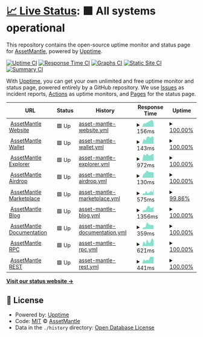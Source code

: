 # [📈 Live Status](https://status.assetmantle.one): <!--live status--> **🟩 All systems operational**

This repository contains the open-source uptime monitor and status page for [AssetMantle](https://assetmantle.one), powered by [Upptime](https://github.com/upptime/upptime).

[![Uptime CI](https://github.com/AssetMantle/status/workflows/Uptime%20CI/badge.svg)](https://github.com/AssetMantle/status/actions?query=workflow%3A%22Uptime+CI%22)
[![Response Time CI](https://github.com/AssetMantle/status/workflows/Response%20Time%20CI/badge.svg)](https://github.com/AssetMantle/status/actions?query=workflow%3A%22Response+Time+CI%22)
[![Graphs CI](https://github.com/AssetMantle/status/workflows/Graphs%20CI/badge.svg)](https://github.com/AssetMantle/status/actions?query=workflow%3A%22Graphs+CI%22)
[![Static Site CI](https://github.com/AssetMantle/status/workflows/Static%20Site%20CI/badge.svg)](https://github.com/AssetMantle/status/actions?query=workflow%3A%22Static+Site+CI%22)
[![Summary CI](https://github.com/AssetMantle/status/workflows/Summary%20CI/badge.svg)](https://github.com/AssetMantle/status/actions?query=workflow%3A%22Summary+CI%22)

With [Upptime](https://upptime.js.org), you can get your own unlimited and free uptime monitor and status page, powered entirely by a GitHub repository. We use [Issues](https://github.com/AssetMantle/status/issues) as incident reports, [Actions](https://github.com/AssetMantle/status/actions) as uptime monitors, and [Pages](https://status.assetmantle.one) for the status page.

<!--start: status pages-->
<!-- This summary is generated by Upptime (https://github.com/upptime/upptime) -->
<!-- Do not edit this manually, your changes will be overwritten -->
<!-- prettier-ignore -->
| URL | Status | History | Response Time | Uptime |
| --- | ------ | ------- | ------------- | ------ |
| <img alt="" src="https://favicons.githubusercontent.com/assetmantle.one" height="13"> [AssetMantle Website](https://assetmantle.one) | 🟩 Up | [asset-mantle-website.yml](https://github.com/AssetMantle/status/commits/HEAD/history/asset-mantle-website.yml) | <details><summary><img alt="Response time graph" src="./graphs/asset-mantle-website/response-time-week.png" height="20"> 156ms</summary><br><a href="https://status.assetmantle.one/history/asset-mantle-website"><img alt="Response time 155" src="https://img.shields.io/endpoint?url=https%3A%2F%2Fraw.githubusercontent.com%2FAssetMantle%2Fstatus%2FHEAD%2Fapi%2Fasset-mantle-website%2Fresponse-time.json"></a><br><a href="https://status.assetmantle.one/history/asset-mantle-website"><img alt="24-hour response time 139" src="https://img.shields.io/endpoint?url=https%3A%2F%2Fraw.githubusercontent.com%2FAssetMantle%2Fstatus%2FHEAD%2Fapi%2Fasset-mantle-website%2Fresponse-time-day.json"></a><br><a href="https://status.assetmantle.one/history/asset-mantle-website"><img alt="7-day response time 156" src="https://img.shields.io/endpoint?url=https%3A%2F%2Fraw.githubusercontent.com%2FAssetMantle%2Fstatus%2FHEAD%2Fapi%2Fasset-mantle-website%2Fresponse-time-week.json"></a><br><a href="https://status.assetmantle.one/history/asset-mantle-website"><img alt="30-day response time 155" src="https://img.shields.io/endpoint?url=https%3A%2F%2Fraw.githubusercontent.com%2FAssetMantle%2Fstatus%2FHEAD%2Fapi%2Fasset-mantle-website%2Fresponse-time-month.json"></a><br><a href="https://status.assetmantle.one/history/asset-mantle-website"><img alt="1-year response time 155" src="https://img.shields.io/endpoint?url=https%3A%2F%2Fraw.githubusercontent.com%2FAssetMantle%2Fstatus%2FHEAD%2Fapi%2Fasset-mantle-website%2Fresponse-time-year.json"></a></details> | <details><summary><a href="https://status.assetmantle.one/history/asset-mantle-website">100.00%</a></summary><a href="https://status.assetmantle.one/history/asset-mantle-website"><img alt="All-time uptime 99.96%" src="https://img.shields.io/endpoint?url=https%3A%2F%2Fraw.githubusercontent.com%2FAssetMantle%2Fstatus%2FHEAD%2Fapi%2Fasset-mantle-website%2Fuptime.json"></a><br><a href="https://status.assetmantle.one/history/asset-mantle-website"><img alt="24-hour uptime 100.00%" src="https://img.shields.io/endpoint?url=https%3A%2F%2Fraw.githubusercontent.com%2FAssetMantle%2Fstatus%2FHEAD%2Fapi%2Fasset-mantle-website%2Fuptime-day.json"></a><br><a href="https://status.assetmantle.one/history/asset-mantle-website"><img alt="7-day uptime 100.00%" src="https://img.shields.io/endpoint?url=https%3A%2F%2Fraw.githubusercontent.com%2FAssetMantle%2Fstatus%2FHEAD%2Fapi%2Fasset-mantle-website%2Fuptime-week.json"></a><br><a href="https://status.assetmantle.one/history/asset-mantle-website"><img alt="30-day uptime 99.96%" src="https://img.shields.io/endpoint?url=https%3A%2F%2Fraw.githubusercontent.com%2FAssetMantle%2Fstatus%2FHEAD%2Fapi%2Fasset-mantle-website%2Fuptime-month.json"></a><br><a href="https://status.assetmantle.one/history/asset-mantle-website"><img alt="1-year uptime 99.96%" src="https://img.shields.io/endpoint?url=https%3A%2F%2Fraw.githubusercontent.com%2FAssetMantle%2Fstatus%2FHEAD%2Fapi%2Fasset-mantle-website%2Fuptime-year.json"></a></details>
| <img alt="" src="https://favicons.githubusercontent.com/wallet.assetmantle.one" height="13"> [AssetMantle Wallet](https://wallet.assetmantle.one) | 🟩 Up | [asset-mantle-wallet.yml](https://github.com/AssetMantle/status/commits/HEAD/history/asset-mantle-wallet.yml) | <details><summary><img alt="Response time graph" src="./graphs/asset-mantle-wallet/response-time-week.png" height="20"> 143ms</summary><br><a href="https://status.assetmantle.one/history/asset-mantle-wallet"><img alt="Response time 142" src="https://img.shields.io/endpoint?url=https%3A%2F%2Fraw.githubusercontent.com%2FAssetMantle%2Fstatus%2FHEAD%2Fapi%2Fasset-mantle-wallet%2Fresponse-time.json"></a><br><a href="https://status.assetmantle.one/history/asset-mantle-wallet"><img alt="24-hour response time 159" src="https://img.shields.io/endpoint?url=https%3A%2F%2Fraw.githubusercontent.com%2FAssetMantle%2Fstatus%2FHEAD%2Fapi%2Fasset-mantle-wallet%2Fresponse-time-day.json"></a><br><a href="https://status.assetmantle.one/history/asset-mantle-wallet"><img alt="7-day response time 143" src="https://img.shields.io/endpoint?url=https%3A%2F%2Fraw.githubusercontent.com%2FAssetMantle%2Fstatus%2FHEAD%2Fapi%2Fasset-mantle-wallet%2Fresponse-time-week.json"></a><br><a href="https://status.assetmantle.one/history/asset-mantle-wallet"><img alt="30-day response time 142" src="https://img.shields.io/endpoint?url=https%3A%2F%2Fraw.githubusercontent.com%2FAssetMantle%2Fstatus%2FHEAD%2Fapi%2Fasset-mantle-wallet%2Fresponse-time-month.json"></a><br><a href="https://status.assetmantle.one/history/asset-mantle-wallet"><img alt="1-year response time 142" src="https://img.shields.io/endpoint?url=https%3A%2F%2Fraw.githubusercontent.com%2FAssetMantle%2Fstatus%2FHEAD%2Fapi%2Fasset-mantle-wallet%2Fresponse-time-year.json"></a></details> | <details><summary><a href="https://status.assetmantle.one/history/asset-mantle-wallet">100.00%</a></summary><a href="https://status.assetmantle.one/history/asset-mantle-wallet"><img alt="All-time uptime 100.00%" src="https://img.shields.io/endpoint?url=https%3A%2F%2Fraw.githubusercontent.com%2FAssetMantle%2Fstatus%2FHEAD%2Fapi%2Fasset-mantle-wallet%2Fuptime.json"></a><br><a href="https://status.assetmantle.one/history/asset-mantle-wallet"><img alt="24-hour uptime 100.00%" src="https://img.shields.io/endpoint?url=https%3A%2F%2Fraw.githubusercontent.com%2FAssetMantle%2Fstatus%2FHEAD%2Fapi%2Fasset-mantle-wallet%2Fuptime-day.json"></a><br><a href="https://status.assetmantle.one/history/asset-mantle-wallet"><img alt="7-day uptime 100.00%" src="https://img.shields.io/endpoint?url=https%3A%2F%2Fraw.githubusercontent.com%2FAssetMantle%2Fstatus%2FHEAD%2Fapi%2Fasset-mantle-wallet%2Fuptime-week.json"></a><br><a href="https://status.assetmantle.one/history/asset-mantle-wallet"><img alt="30-day uptime 100.00%" src="https://img.shields.io/endpoint?url=https%3A%2F%2Fraw.githubusercontent.com%2FAssetMantle%2Fstatus%2FHEAD%2Fapi%2Fasset-mantle-wallet%2Fuptime-month.json"></a><br><a href="https://status.assetmantle.one/history/asset-mantle-wallet"><img alt="1-year uptime 100.00%" src="https://img.shields.io/endpoint?url=https%3A%2F%2Fraw.githubusercontent.com%2FAssetMantle%2Fstatus%2FHEAD%2Fapi%2Fasset-mantle-wallet%2Fuptime-year.json"></a></details>
| <img alt="" src="https://favicons.githubusercontent.com/explorer.assetmantle.one" height="13"> [AssetMantle Explorer](https://explorer.assetmantle.one) | 🟩 Up | [asset-mantle-explorer.yml](https://github.com/AssetMantle/status/commits/HEAD/history/asset-mantle-explorer.yml) | <details><summary><img alt="Response time graph" src="./graphs/asset-mantle-explorer/response-time-week.png" height="20"> 972ms</summary><br><a href="https://status.assetmantle.one/history/asset-mantle-explorer"><img alt="Response time 962" src="https://img.shields.io/endpoint?url=https%3A%2F%2Fraw.githubusercontent.com%2FAssetMantle%2Fstatus%2FHEAD%2Fapi%2Fasset-mantle-explorer%2Fresponse-time.json"></a><br><a href="https://status.assetmantle.one/history/asset-mantle-explorer"><img alt="24-hour response time 1079" src="https://img.shields.io/endpoint?url=https%3A%2F%2Fraw.githubusercontent.com%2FAssetMantle%2Fstatus%2FHEAD%2Fapi%2Fasset-mantle-explorer%2Fresponse-time-day.json"></a><br><a href="https://status.assetmantle.one/history/asset-mantle-explorer"><img alt="7-day response time 972" src="https://img.shields.io/endpoint?url=https%3A%2F%2Fraw.githubusercontent.com%2FAssetMantle%2Fstatus%2FHEAD%2Fapi%2Fasset-mantle-explorer%2Fresponse-time-week.json"></a><br><a href="https://status.assetmantle.one/history/asset-mantle-explorer"><img alt="30-day response time 962" src="https://img.shields.io/endpoint?url=https%3A%2F%2Fraw.githubusercontent.com%2FAssetMantle%2Fstatus%2FHEAD%2Fapi%2Fasset-mantle-explorer%2Fresponse-time-month.json"></a><br><a href="https://status.assetmantle.one/history/asset-mantle-explorer"><img alt="1-year response time 962" src="https://img.shields.io/endpoint?url=https%3A%2F%2Fraw.githubusercontent.com%2FAssetMantle%2Fstatus%2FHEAD%2Fapi%2Fasset-mantle-explorer%2Fresponse-time-year.json"></a></details> | <details><summary><a href="https://status.assetmantle.one/history/asset-mantle-explorer">100.00%</a></summary><a href="https://status.assetmantle.one/history/asset-mantle-explorer"><img alt="All-time uptime 100.00%" src="https://img.shields.io/endpoint?url=https%3A%2F%2Fraw.githubusercontent.com%2FAssetMantle%2Fstatus%2FHEAD%2Fapi%2Fasset-mantle-explorer%2Fuptime.json"></a><br><a href="https://status.assetmantle.one/history/asset-mantle-explorer"><img alt="24-hour uptime 100.00%" src="https://img.shields.io/endpoint?url=https%3A%2F%2Fraw.githubusercontent.com%2FAssetMantle%2Fstatus%2FHEAD%2Fapi%2Fasset-mantle-explorer%2Fuptime-day.json"></a><br><a href="https://status.assetmantle.one/history/asset-mantle-explorer"><img alt="7-day uptime 100.00%" src="https://img.shields.io/endpoint?url=https%3A%2F%2Fraw.githubusercontent.com%2FAssetMantle%2Fstatus%2FHEAD%2Fapi%2Fasset-mantle-explorer%2Fuptime-week.json"></a><br><a href="https://status.assetmantle.one/history/asset-mantle-explorer"><img alt="30-day uptime 100.00%" src="https://img.shields.io/endpoint?url=https%3A%2F%2Fraw.githubusercontent.com%2FAssetMantle%2Fstatus%2FHEAD%2Fapi%2Fasset-mantle-explorer%2Fuptime-month.json"></a><br><a href="https://status.assetmantle.one/history/asset-mantle-explorer"><img alt="1-year uptime 100.00%" src="https://img.shields.io/endpoint?url=https%3A%2F%2Fraw.githubusercontent.com%2FAssetMantle%2Fstatus%2FHEAD%2Fapi%2Fasset-mantle-explorer%2Fuptime-year.json"></a></details>
| <img alt="" src="https://favicons.githubusercontent.com/airdrop.assetmantle.one" height="13"> [AssetMantle Airdrop](https://airdrop.assetmantle.one) | 🟩 Up | [asset-mantle-airdrop.yml](https://github.com/AssetMantle/status/commits/HEAD/history/asset-mantle-airdrop.yml) | <details><summary><img alt="Response time graph" src="./graphs/asset-mantle-airdrop/response-time-week.png" height="20"> 130ms</summary><br><a href="https://status.assetmantle.one/history/asset-mantle-airdrop"><img alt="Response time 145" src="https://img.shields.io/endpoint?url=https%3A%2F%2Fraw.githubusercontent.com%2FAssetMantle%2Fstatus%2FHEAD%2Fapi%2Fasset-mantle-airdrop%2Fresponse-time.json"></a><br><a href="https://status.assetmantle.one/history/asset-mantle-airdrop"><img alt="24-hour response time 129" src="https://img.shields.io/endpoint?url=https%3A%2F%2Fraw.githubusercontent.com%2FAssetMantle%2Fstatus%2FHEAD%2Fapi%2Fasset-mantle-airdrop%2Fresponse-time-day.json"></a><br><a href="https://status.assetmantle.one/history/asset-mantle-airdrop"><img alt="7-day response time 130" src="https://img.shields.io/endpoint?url=https%3A%2F%2Fraw.githubusercontent.com%2FAssetMantle%2Fstatus%2FHEAD%2Fapi%2Fasset-mantle-airdrop%2Fresponse-time-week.json"></a><br><a href="https://status.assetmantle.one/history/asset-mantle-airdrop"><img alt="30-day response time 145" src="https://img.shields.io/endpoint?url=https%3A%2F%2Fraw.githubusercontent.com%2FAssetMantle%2Fstatus%2FHEAD%2Fapi%2Fasset-mantle-airdrop%2Fresponse-time-month.json"></a><br><a href="https://status.assetmantle.one/history/asset-mantle-airdrop"><img alt="1-year response time 145" src="https://img.shields.io/endpoint?url=https%3A%2F%2Fraw.githubusercontent.com%2FAssetMantle%2Fstatus%2FHEAD%2Fapi%2Fasset-mantle-airdrop%2Fresponse-time-year.json"></a></details> | <details><summary><a href="https://status.assetmantle.one/history/asset-mantle-airdrop">100.00%</a></summary><a href="https://status.assetmantle.one/history/asset-mantle-airdrop"><img alt="All-time uptime 99.97%" src="https://img.shields.io/endpoint?url=https%3A%2F%2Fraw.githubusercontent.com%2FAssetMantle%2Fstatus%2FHEAD%2Fapi%2Fasset-mantle-airdrop%2Fuptime.json"></a><br><a href="https://status.assetmantle.one/history/asset-mantle-airdrop"><img alt="24-hour uptime 100.00%" src="https://img.shields.io/endpoint?url=https%3A%2F%2Fraw.githubusercontent.com%2FAssetMantle%2Fstatus%2FHEAD%2Fapi%2Fasset-mantle-airdrop%2Fuptime-day.json"></a><br><a href="https://status.assetmantle.one/history/asset-mantle-airdrop"><img alt="7-day uptime 100.00%" src="https://img.shields.io/endpoint?url=https%3A%2F%2Fraw.githubusercontent.com%2FAssetMantle%2Fstatus%2FHEAD%2Fapi%2Fasset-mantle-airdrop%2Fuptime-week.json"></a><br><a href="https://status.assetmantle.one/history/asset-mantle-airdrop"><img alt="30-day uptime 99.97%" src="https://img.shields.io/endpoint?url=https%3A%2F%2Fraw.githubusercontent.com%2FAssetMantle%2Fstatus%2FHEAD%2Fapi%2Fasset-mantle-airdrop%2Fuptime-month.json"></a><br><a href="https://status.assetmantle.one/history/asset-mantle-airdrop"><img alt="1-year uptime 99.97%" src="https://img.shields.io/endpoint?url=https%3A%2F%2Fraw.githubusercontent.com%2FAssetMantle%2Fstatus%2FHEAD%2Fapi%2Fasset-mantle-airdrop%2Fuptime-year.json"></a></details>
| <img alt="" src="https://favicons.githubusercontent.com/marketplace.assetmantle.one" height="13"> [AssetMantle Marketplace](https://marketplace.assetmantle.one) | 🟩 Up | [asset-mantle-marketplace.yml](https://github.com/AssetMantle/status/commits/HEAD/history/asset-mantle-marketplace.yml) | <details><summary><img alt="Response time graph" src="./graphs/asset-mantle-marketplace/response-time-week.png" height="20"> 575ms</summary><br><a href="https://status.assetmantle.one/history/asset-mantle-marketplace"><img alt="Response time 949" src="https://img.shields.io/endpoint?url=https%3A%2F%2Fraw.githubusercontent.com%2FAssetMantle%2Fstatus%2FHEAD%2Fapi%2Fasset-mantle-marketplace%2Fresponse-time.json"></a><br><a href="https://status.assetmantle.one/history/asset-mantle-marketplace"><img alt="24-hour response time 1204" src="https://img.shields.io/endpoint?url=https%3A%2F%2Fraw.githubusercontent.com%2FAssetMantle%2Fstatus%2FHEAD%2Fapi%2Fasset-mantle-marketplace%2Fresponse-time-day.json"></a><br><a href="https://status.assetmantle.one/history/asset-mantle-marketplace"><img alt="7-day response time 575" src="https://img.shields.io/endpoint?url=https%3A%2F%2Fraw.githubusercontent.com%2FAssetMantle%2Fstatus%2FHEAD%2Fapi%2Fasset-mantle-marketplace%2Fresponse-time-week.json"></a><br><a href="https://status.assetmantle.one/history/asset-mantle-marketplace"><img alt="30-day response time 949" src="https://img.shields.io/endpoint?url=https%3A%2F%2Fraw.githubusercontent.com%2FAssetMantle%2Fstatus%2FHEAD%2Fapi%2Fasset-mantle-marketplace%2Fresponse-time-month.json"></a><br><a href="https://status.assetmantle.one/history/asset-mantle-marketplace"><img alt="1-year response time 949" src="https://img.shields.io/endpoint?url=https%3A%2F%2Fraw.githubusercontent.com%2FAssetMantle%2Fstatus%2FHEAD%2Fapi%2Fasset-mantle-marketplace%2Fresponse-time-year.json"></a></details> | <details><summary><a href="https://status.assetmantle.one/history/asset-mantle-marketplace">99.86%</a></summary><a href="https://status.assetmantle.one/history/asset-mantle-marketplace"><img alt="All-time uptime 99.83%" src="https://img.shields.io/endpoint?url=https%3A%2F%2Fraw.githubusercontent.com%2FAssetMantle%2Fstatus%2FHEAD%2Fapi%2Fasset-mantle-marketplace%2Fuptime.json"></a><br><a href="https://status.assetmantle.one/history/asset-mantle-marketplace"><img alt="24-hour uptime 100.00%" src="https://img.shields.io/endpoint?url=https%3A%2F%2Fraw.githubusercontent.com%2FAssetMantle%2Fstatus%2FHEAD%2Fapi%2Fasset-mantle-marketplace%2Fuptime-day.json"></a><br><a href="https://status.assetmantle.one/history/asset-mantle-marketplace"><img alt="7-day uptime 99.86%" src="https://img.shields.io/endpoint?url=https%3A%2F%2Fraw.githubusercontent.com%2FAssetMantle%2Fstatus%2FHEAD%2Fapi%2Fasset-mantle-marketplace%2Fuptime-week.json"></a><br><a href="https://status.assetmantle.one/history/asset-mantle-marketplace"><img alt="30-day uptime 99.83%" src="https://img.shields.io/endpoint?url=https%3A%2F%2Fraw.githubusercontent.com%2FAssetMantle%2Fstatus%2FHEAD%2Fapi%2Fasset-mantle-marketplace%2Fuptime-month.json"></a><br><a href="https://status.assetmantle.one/history/asset-mantle-marketplace"><img alt="1-year uptime 99.83%" src="https://img.shields.io/endpoint?url=https%3A%2F%2Fraw.githubusercontent.com%2FAssetMantle%2Fstatus%2FHEAD%2Fapi%2Fasset-mantle-marketplace%2Fuptime-year.json"></a></details>
| <img alt="" src="https://favicons.githubusercontent.com/blog.assetmantle.one" height="13"> [AssetMantle Blog](https://blog.assetmantle.one) | 🟩 Up | [asset-mantle-blog.yml](https://github.com/AssetMantle/status/commits/HEAD/history/asset-mantle-blog.yml) | <details><summary><img alt="Response time graph" src="./graphs/asset-mantle-blog/response-time-week.png" height="20"> 1356ms</summary><br><a href="https://status.assetmantle.one/history/asset-mantle-blog"><img alt="Response time 1209" src="https://img.shields.io/endpoint?url=https%3A%2F%2Fraw.githubusercontent.com%2FAssetMantle%2Fstatus%2FHEAD%2Fapi%2Fasset-mantle-blog%2Fresponse-time.json"></a><br><a href="https://status.assetmantle.one/history/asset-mantle-blog"><img alt="24-hour response time 1784" src="https://img.shields.io/endpoint?url=https%3A%2F%2Fraw.githubusercontent.com%2FAssetMantle%2Fstatus%2FHEAD%2Fapi%2Fasset-mantle-blog%2Fresponse-time-day.json"></a><br><a href="https://status.assetmantle.one/history/asset-mantle-blog"><img alt="7-day response time 1356" src="https://img.shields.io/endpoint?url=https%3A%2F%2Fraw.githubusercontent.com%2FAssetMantle%2Fstatus%2FHEAD%2Fapi%2Fasset-mantle-blog%2Fresponse-time-week.json"></a><br><a href="https://status.assetmantle.one/history/asset-mantle-blog"><img alt="30-day response time 1209" src="https://img.shields.io/endpoint?url=https%3A%2F%2Fraw.githubusercontent.com%2FAssetMantle%2Fstatus%2FHEAD%2Fapi%2Fasset-mantle-blog%2Fresponse-time-month.json"></a><br><a href="https://status.assetmantle.one/history/asset-mantle-blog"><img alt="1-year response time 1209" src="https://img.shields.io/endpoint?url=https%3A%2F%2Fraw.githubusercontent.com%2FAssetMantle%2Fstatus%2FHEAD%2Fapi%2Fasset-mantle-blog%2Fresponse-time-year.json"></a></details> | <details><summary><a href="https://status.assetmantle.one/history/asset-mantle-blog">100.00%</a></summary><a href="https://status.assetmantle.one/history/asset-mantle-blog"><img alt="All-time uptime 89.80%" src="https://img.shields.io/endpoint?url=https%3A%2F%2Fraw.githubusercontent.com%2FAssetMantle%2Fstatus%2FHEAD%2Fapi%2Fasset-mantle-blog%2Fuptime.json"></a><br><a href="https://status.assetmantle.one/history/asset-mantle-blog"><img alt="24-hour uptime 100.00%" src="https://img.shields.io/endpoint?url=https%3A%2F%2Fraw.githubusercontent.com%2FAssetMantle%2Fstatus%2FHEAD%2Fapi%2Fasset-mantle-blog%2Fuptime-day.json"></a><br><a href="https://status.assetmantle.one/history/asset-mantle-blog"><img alt="7-day uptime 100.00%" src="https://img.shields.io/endpoint?url=https%3A%2F%2Fraw.githubusercontent.com%2FAssetMantle%2Fstatus%2FHEAD%2Fapi%2Fasset-mantle-blog%2Fuptime-week.json"></a><br><a href="https://status.assetmantle.one/history/asset-mantle-blog"><img alt="30-day uptime 89.80%" src="https://img.shields.io/endpoint?url=https%3A%2F%2Fraw.githubusercontent.com%2FAssetMantle%2Fstatus%2FHEAD%2Fapi%2Fasset-mantle-blog%2Fuptime-month.json"></a><br><a href="https://status.assetmantle.one/history/asset-mantle-blog"><img alt="1-year uptime 89.80%" src="https://img.shields.io/endpoint?url=https%3A%2F%2Fraw.githubusercontent.com%2FAssetMantle%2Fstatus%2FHEAD%2Fapi%2Fasset-mantle-blog%2Fuptime-year.json"></a></details>
| <img alt="" src="https://favicons.githubusercontent.com/docs.assetmantle.one" height="13"> [AssetMantle Documentation](https://docs.assetmantle.one) | 🟩 Up | [asset-mantle-documentation.yml](https://github.com/AssetMantle/status/commits/HEAD/history/asset-mantle-documentation.yml) | <details><summary><img alt="Response time graph" src="./graphs/asset-mantle-documentation/response-time-week.png" height="20"> 359ms</summary><br><a href="https://status.assetmantle.one/history/asset-mantle-documentation"><img alt="Response time 199" src="https://img.shields.io/endpoint?url=https%3A%2F%2Fraw.githubusercontent.com%2FAssetMantle%2Fstatus%2FHEAD%2Fapi%2Fasset-mantle-documentation%2Fresponse-time.json"></a><br><a href="https://status.assetmantle.one/history/asset-mantle-documentation"><img alt="24-hour response time 320" src="https://img.shields.io/endpoint?url=https%3A%2F%2Fraw.githubusercontent.com%2FAssetMantle%2Fstatus%2FHEAD%2Fapi%2Fasset-mantle-documentation%2Fresponse-time-day.json"></a><br><a href="https://status.assetmantle.one/history/asset-mantle-documentation"><img alt="7-day response time 359" src="https://img.shields.io/endpoint?url=https%3A%2F%2Fraw.githubusercontent.com%2FAssetMantle%2Fstatus%2FHEAD%2Fapi%2Fasset-mantle-documentation%2Fresponse-time-week.json"></a><br><a href="https://status.assetmantle.one/history/asset-mantle-documentation"><img alt="30-day response time 199" src="https://img.shields.io/endpoint?url=https%3A%2F%2Fraw.githubusercontent.com%2FAssetMantle%2Fstatus%2FHEAD%2Fapi%2Fasset-mantle-documentation%2Fresponse-time-month.json"></a><br><a href="https://status.assetmantle.one/history/asset-mantle-documentation"><img alt="1-year response time 199" src="https://img.shields.io/endpoint?url=https%3A%2F%2Fraw.githubusercontent.com%2FAssetMantle%2Fstatus%2FHEAD%2Fapi%2Fasset-mantle-documentation%2Fresponse-time-year.json"></a></details> | <details><summary><a href="https://status.assetmantle.one/history/asset-mantle-documentation">100.00%</a></summary><a href="https://status.assetmantle.one/history/asset-mantle-documentation"><img alt="All-time uptime 100.00%" src="https://img.shields.io/endpoint?url=https%3A%2F%2Fraw.githubusercontent.com%2FAssetMantle%2Fstatus%2FHEAD%2Fapi%2Fasset-mantle-documentation%2Fuptime.json"></a><br><a href="https://status.assetmantle.one/history/asset-mantle-documentation"><img alt="24-hour uptime 100.00%" src="https://img.shields.io/endpoint?url=https%3A%2F%2Fraw.githubusercontent.com%2FAssetMantle%2Fstatus%2FHEAD%2Fapi%2Fasset-mantle-documentation%2Fuptime-day.json"></a><br><a href="https://status.assetmantle.one/history/asset-mantle-documentation"><img alt="7-day uptime 100.00%" src="https://img.shields.io/endpoint?url=https%3A%2F%2Fraw.githubusercontent.com%2FAssetMantle%2Fstatus%2FHEAD%2Fapi%2Fasset-mantle-documentation%2Fuptime-week.json"></a><br><a href="https://status.assetmantle.one/history/asset-mantle-documentation"><img alt="30-day uptime 100.00%" src="https://img.shields.io/endpoint?url=https%3A%2F%2Fraw.githubusercontent.com%2FAssetMantle%2Fstatus%2FHEAD%2Fapi%2Fasset-mantle-documentation%2Fuptime-month.json"></a><br><a href="https://status.assetmantle.one/history/asset-mantle-documentation"><img alt="1-year uptime 100.00%" src="https://img.shields.io/endpoint?url=https%3A%2F%2Fraw.githubusercontent.com%2FAssetMantle%2Fstatus%2FHEAD%2Fapi%2Fasset-mantle-documentation%2Fuptime-year.json"></a></details>
| <img alt="" src="https://favicons.githubusercontent.com/rpc.assetmantle.one" height="13"> [AssetMantle RPC](https://rpc.assetmantle.one/net_info) | 🟩 Up | [asset-mantle-rpc.yml](https://github.com/AssetMantle/status/commits/HEAD/history/asset-mantle-rpc.yml) | <details><summary><img alt="Response time graph" src="./graphs/asset-mantle-rpc/response-time-week.png" height="20"> 621ms</summary><br><a href="https://status.assetmantle.one/history/asset-mantle-rpc"><img alt="Response time 509" src="https://img.shields.io/endpoint?url=https%3A%2F%2Fraw.githubusercontent.com%2FAssetMantle%2Fstatus%2FHEAD%2Fapi%2Fasset-mantle-rpc%2Fresponse-time.json"></a><br><a href="https://status.assetmantle.one/history/asset-mantle-rpc"><img alt="24-hour response time 743" src="https://img.shields.io/endpoint?url=https%3A%2F%2Fraw.githubusercontent.com%2FAssetMantle%2Fstatus%2FHEAD%2Fapi%2Fasset-mantle-rpc%2Fresponse-time-day.json"></a><br><a href="https://status.assetmantle.one/history/asset-mantle-rpc"><img alt="7-day response time 621" src="https://img.shields.io/endpoint?url=https%3A%2F%2Fraw.githubusercontent.com%2FAssetMantle%2Fstatus%2FHEAD%2Fapi%2Fasset-mantle-rpc%2Fresponse-time-week.json"></a><br><a href="https://status.assetmantle.one/history/asset-mantle-rpc"><img alt="30-day response time 509" src="https://img.shields.io/endpoint?url=https%3A%2F%2Fraw.githubusercontent.com%2FAssetMantle%2Fstatus%2FHEAD%2Fapi%2Fasset-mantle-rpc%2Fresponse-time-month.json"></a><br><a href="https://status.assetmantle.one/history/asset-mantle-rpc"><img alt="1-year response time 509" src="https://img.shields.io/endpoint?url=https%3A%2F%2Fraw.githubusercontent.com%2FAssetMantle%2Fstatus%2FHEAD%2Fapi%2Fasset-mantle-rpc%2Fresponse-time-year.json"></a></details> | <details><summary><a href="https://status.assetmantle.one/history/asset-mantle-rpc">100.00%</a></summary><a href="https://status.assetmantle.one/history/asset-mantle-rpc"><img alt="All-time uptime 99.82%" src="https://img.shields.io/endpoint?url=https%3A%2F%2Fraw.githubusercontent.com%2FAssetMantle%2Fstatus%2FHEAD%2Fapi%2Fasset-mantle-rpc%2Fuptime.json"></a><br><a href="https://status.assetmantle.one/history/asset-mantle-rpc"><img alt="24-hour uptime 100.00%" src="https://img.shields.io/endpoint?url=https%3A%2F%2Fraw.githubusercontent.com%2FAssetMantle%2Fstatus%2FHEAD%2Fapi%2Fasset-mantle-rpc%2Fuptime-day.json"></a><br><a href="https://status.assetmantle.one/history/asset-mantle-rpc"><img alt="7-day uptime 100.00%" src="https://img.shields.io/endpoint?url=https%3A%2F%2Fraw.githubusercontent.com%2FAssetMantle%2Fstatus%2FHEAD%2Fapi%2Fasset-mantle-rpc%2Fuptime-week.json"></a><br><a href="https://status.assetmantle.one/history/asset-mantle-rpc"><img alt="30-day uptime 99.82%" src="https://img.shields.io/endpoint?url=https%3A%2F%2Fraw.githubusercontent.com%2FAssetMantle%2Fstatus%2FHEAD%2Fapi%2Fasset-mantle-rpc%2Fuptime-month.json"></a><br><a href="https://status.assetmantle.one/history/asset-mantle-rpc"><img alt="1-year uptime 99.82%" src="https://img.shields.io/endpoint?url=https%3A%2F%2Fraw.githubusercontent.com%2FAssetMantle%2Fstatus%2FHEAD%2Fapi%2Fasset-mantle-rpc%2Fuptime-year.json"></a></details>
| <img alt="" src="https://favicons.githubusercontent.com/rest.assetmantle.one" height="13"> [AssetMantle REST](https://rest.assetmantle.one/node_info) | 🟩 Up | [asset-mantle-rest.yml](https://github.com/AssetMantle/status/commits/HEAD/history/asset-mantle-rest.yml) | <details><summary><img alt="Response time graph" src="./graphs/asset-mantle-rest/response-time-week.png" height="20"> 441ms</summary><br><a href="https://status.assetmantle.one/history/asset-mantle-rest"><img alt="Response time 408" src="https://img.shields.io/endpoint?url=https%3A%2F%2Fraw.githubusercontent.com%2FAssetMantle%2Fstatus%2FHEAD%2Fapi%2Fasset-mantle-rest%2Fresponse-time.json"></a><br><a href="https://status.assetmantle.one/history/asset-mantle-rest"><img alt="24-hour response time 631" src="https://img.shields.io/endpoint?url=https%3A%2F%2Fraw.githubusercontent.com%2FAssetMantle%2Fstatus%2FHEAD%2Fapi%2Fasset-mantle-rest%2Fresponse-time-day.json"></a><br><a href="https://status.assetmantle.one/history/asset-mantle-rest"><img alt="7-day response time 441" src="https://img.shields.io/endpoint?url=https%3A%2F%2Fraw.githubusercontent.com%2FAssetMantle%2Fstatus%2FHEAD%2Fapi%2Fasset-mantle-rest%2Fresponse-time-week.json"></a><br><a href="https://status.assetmantle.one/history/asset-mantle-rest"><img alt="30-day response time 408" src="https://img.shields.io/endpoint?url=https%3A%2F%2Fraw.githubusercontent.com%2FAssetMantle%2Fstatus%2FHEAD%2Fapi%2Fasset-mantle-rest%2Fresponse-time-month.json"></a><br><a href="https://status.assetmantle.one/history/asset-mantle-rest"><img alt="1-year response time 408" src="https://img.shields.io/endpoint?url=https%3A%2F%2Fraw.githubusercontent.com%2FAssetMantle%2Fstatus%2FHEAD%2Fapi%2Fasset-mantle-rest%2Fresponse-time-year.json"></a></details> | <details><summary><a href="https://status.assetmantle.one/history/asset-mantle-rest">100.00%</a></summary><a href="https://status.assetmantle.one/history/asset-mantle-rest"><img alt="All-time uptime 99.88%" src="https://img.shields.io/endpoint?url=https%3A%2F%2Fraw.githubusercontent.com%2FAssetMantle%2Fstatus%2FHEAD%2Fapi%2Fasset-mantle-rest%2Fuptime.json"></a><br><a href="https://status.assetmantle.one/history/asset-mantle-rest"><img alt="24-hour uptime 100.00%" src="https://img.shields.io/endpoint?url=https%3A%2F%2Fraw.githubusercontent.com%2FAssetMantle%2Fstatus%2FHEAD%2Fapi%2Fasset-mantle-rest%2Fuptime-day.json"></a><br><a href="https://status.assetmantle.one/history/asset-mantle-rest"><img alt="7-day uptime 100.00%" src="https://img.shields.io/endpoint?url=https%3A%2F%2Fraw.githubusercontent.com%2FAssetMantle%2Fstatus%2FHEAD%2Fapi%2Fasset-mantle-rest%2Fuptime-week.json"></a><br><a href="https://status.assetmantle.one/history/asset-mantle-rest"><img alt="30-day uptime 99.88%" src="https://img.shields.io/endpoint?url=https%3A%2F%2Fraw.githubusercontent.com%2FAssetMantle%2Fstatus%2FHEAD%2Fapi%2Fasset-mantle-rest%2Fuptime-month.json"></a><br><a href="https://status.assetmantle.one/history/asset-mantle-rest"><img alt="1-year uptime 99.88%" src="https://img.shields.io/endpoint?url=https%3A%2F%2Fraw.githubusercontent.com%2FAssetMantle%2Fstatus%2FHEAD%2Fapi%2Fasset-mantle-rest%2Fuptime-year.json"></a></details>

<!--end: status pages-->

[**Visit our status website →**](https://status.assetmantle.one)

## 📄 License

- Powered by: [Upptime](https://github.com/upptime/upptime)
- Code: [MIT](./LICENSE) © [AssetMantle](https://assetmantle.one)
- Data in the `./history` directory: [Open Database License](https://opendatacommons.org/licenses/odbl/1-0/)

